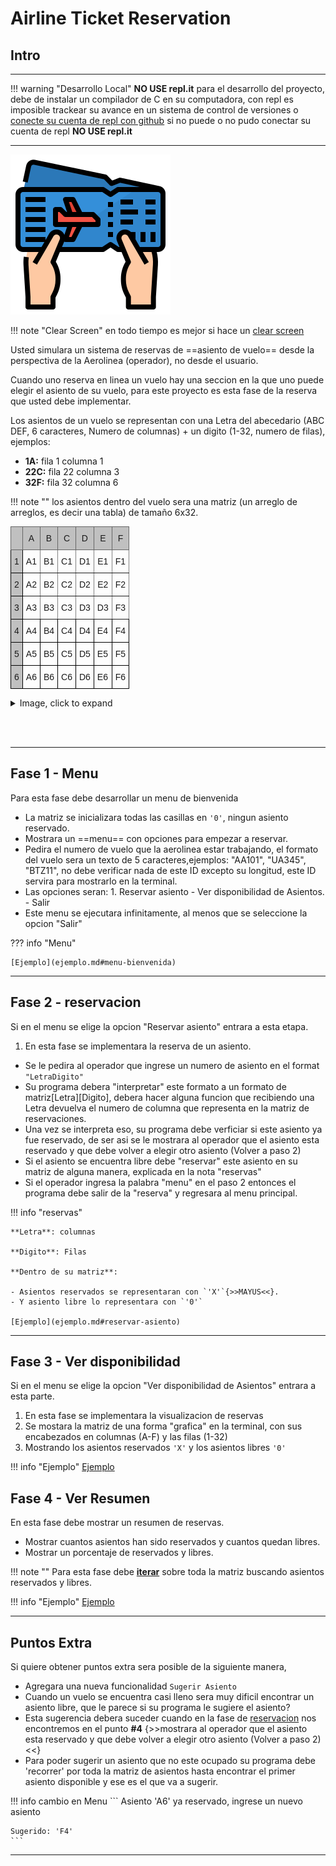 # Airline Ticket Reservation
## Intro

---
!!! warning "Desarrollo Local"
    **NO USE repl.it** para el desarrollo del proyecto, debe de instalar un compilador de C en su computadora, con repl es imposible trackear su avance en un sistema de control de versiones o [conecte su cuenta de repl con github](https://dev.to/twalton83/you-can-now-run-repos-on-repl-it-9dc) si no puede o no pudo conectar su cuenta de repl **NO USE repl.it**



---
![1](../../img/ticket.png)



!!! note "Clear Screen"
    en todo tiempo es mejor si hace un [clear screen](appendix/#clearscreen)


Usted simulara un sistema de reservas de ==asiento de vuelo== desde la perspectiva de la Aerolinea (operador), no desde el usuario.

Cuando uno reserva en linea un vuelo hay una seccion en la que uno puede elegir el asiento de su vuelo, para este proyecto es esta fase de la reserva que usted debe implementar.

Los asientos de un vuelo se representan con una Letra del abecedario (ABC DEF, 6 caracteres, Numero de columnas) + un digito (1-32, numero de filas), ejemplos:

- **1A:** fila 1 columna 1
- **22C:** fila 22 columna 3
- **32F:** fila 32 columna 6

!!! note ""
    los asientos dentro del vuelo sera una matriz (un arreglo de arreglos, es decir una tabla) de tamaño 6x32.



<style type="text/css">
.tg  {border-collapse:collapse;border-spacing:0;}
.tg td{font-family:Arial, sans-serif;font-size:14px;padding:10px 5px;border-style:solid;border-width:1px;overflow:hidden;word-break:normal;border-color:black;}
.tg th{font-family:Arial, sans-serif;font-size:14px;font-weight:normal;padding:10px 5px;border-style:solid;border-width:1px;overflow:hidden;word-break:normal;border-color:black;}
.tg .tg-k04z{background-color:#c0c0c0;border-color:#656565;text-align:left;vertical-align:top}
.tg .tg-c3ow{border-color:inherit;text-align:center;vertical-align:top}
.tg .tg-mtln{background-color:#c0c0c0;border-color:#656565;text-align:center;vertical-align:top}
.tg .tg-y6fn{background-color:#c0c0c0;text-align:left;vertical-align:top}
.tg .tg-0lax{text-align:left;vertical-align:top}
</style>
<table class="tg">
  <tr>
    <th class="tg-k04z"></th>
    <th class="tg-mtln">A</th>
    <th class="tg-mtln">B</th>
    <th class="tg-mtln">C</th>
    <th class="tg-mtln">D</th>
    <th class="tg-mtln">E</th>
    <th class="tg-mtln">F</th>
  </tr>
  <tr>
    <td class="tg-y6fn">1</td>
    <td class="tg-c3ow">A1</td>
    <td class="tg-c3ow">B1</td>
    <td class="tg-c3ow">C1</td>
    <td class="tg-c3ow">D1</td>
    <td class="tg-c3ow">E1</td>
    <td class="tg-c3ow">F1</td>
  </tr>
  <tr>
    <td class="tg-y6fn">2</td>
    <td class="tg-c3ow">A2</td>
    <td class="tg-c3ow">B2</td>
    <td class="tg-c3ow">C2</td>
    <td class="tg-c3ow">D2</td>
    <td class="tg-c3ow">E2</td>
    <td class="tg-c3ow">F2</td>
  </tr>
  <tr>
    <td class="tg-y6fn">3</td>
    <td class="tg-c3ow">A3</td>
    <td class="tg-c3ow">B3</td>
    <td class="tg-c3ow">C3</td>
    <td class="tg-c3ow">D3</td>
    <td class="tg-c3ow">D3</td>
    <td class="tg-c3ow">F3</td>
  </tr>
  <tr>
    <td class="tg-y6fn">4</td>
    <td class="tg-0lax">A4</td>
    <td class="tg-0lax">B4</td>
    <td class="tg-0lax">C4</td>
    <td class="tg-0lax">D4</td>
    <td class="tg-0lax">E4</td>
    <td class="tg-0lax">F4</td>
  </tr>
  <tr>
    <td class="tg-y6fn">5</td>
    <td class="tg-0lax">A5</td>
    <td class="tg-0lax">B5</td>
    <td class="tg-0lax">C5</td>
    <td class="tg-0lax">D5</td>
    <td class="tg-0lax">E5</td>
    <td class="tg-0lax">F5</td>
  </tr>
  <tr>
    <td class="tg-y6fn">6</td>
    <td class="tg-0lax">A6</td>
    <td class="tg-0lax">B6</td>
    <td class="tg-0lax">C6</td>
    <td class="tg-0lax">D6</td>
    <td class="tg-0lax">E6</td>
    <td class="tg-0lax">F6</td>
  </tr>
</table>

<details>
    <summary>Image, click to expand</summary>

<img src="../../img/flight.png" alt="Flight Ticket Reservation">

</details>


<br><br>

---

## Fase 1 - Menu

Para esta fase debe desarrollar un menu de bienvenida

- La matriz se inicializara todas las casillas en `'0'`, ningun asiento reservado.
- Mostrara un ==menu== con opciones para empezar a reservar.
- Pedira el numero de vuelo que la aerolinea estar trabajando, el formato del vuelo sera un texto de 5 caracteres,ejemplos: "AA101", "UA345", "BTZ11", no debe verificar nada de este ID excepto su longitud, este ID servira para mostrarlo en la terminal.
- Las opciones seran:
      1. Reservar asiento
      - Ver disponibilidad de Asientos.
      - Salir
- Este menu se ejecutara infinitamente, al menos que se seleccione la opcion "Salir"

??? info "Menu"

    [Ejemplo](ejemplo.md#menu-bienvenida)


---

## Fase 2 - reservacion

Si en el menu se elige la opcion "Reservar asiento" entrara a esta etapa.

1. En esta fase se implementara la reserva de un asiento.
- Se le pedira al operador que ingrese un numero de asiento en el format `"LetraDigito"`
- Su programa debera "interpretar" este formato a un formato de matriz[Letra][Digito], debera hacer alguna funcion que recibiendo una Letra devuelva el numero de columna que representa en la matriz de reservaciones.
- Una vez se interpreta eso, su programa debe verficiar si este asiento ya fue reservado, de ser asi se le mostrara al operador que el asiento esta reservado y que debe volver a elegir otro asiento (Volver a paso 2)
- Si el asiento se encuentra libre debe "reservar" este asiento en su matriz de alguna manera, explicada en la nota "reservas"
- Si el operador ingresa la palabra "menu" en el paso 2 entonces el programa debe salir de la "reserva" y regresara al menu principal.


!!! info "reservas"

    **Letra**: columnas

    **Digito**: Filas

    **Dentro de su matriz**:

    - Asientos reservados se representaran con `'X'`{>>MAYUS<<}.
    - Y asiento libre lo representara con `'0'`

    [Ejemplo](ejemplo.md#reservar-asiento)

---
## Fase 3 - Ver disponibilidad

Si en el menu se elige la opcion "Ver disponibilidad de Asientos" entrara a esta parte.

1. En esta fase se implementara la visualizacion de reservas
2. Se mostara la matriz de una forma "grafica" en la terminal, con sus encabezados en columnas (A-F) y las filas (1-32)
3. Mostrando los asientos reservados `'X'` y los asientos libres  `'0'`


!!! info "Ejemplo"
    [Ejemplo](ejemplo.md#ver-disponibilidad-de-asientos)

## Fase 4 -  Ver Resumen

En esta fase debe mostrar un resumen de reservas.

- Mostrar cuantos asientos han sido reservados y cuantos quedan libres.
- Mostrar un porcentaje de reservados y libres.

!!! note ""
    Para esta fase debe [**iterar**]() sobre toda la matriz buscando asientos reservados y libres.


!!! info "Ejemplo"
    [Ejemplo](ejemplo.md#ver-resumen)

---

## Puntos Extra
Si quiere obtener puntos extra sera posible de la siguiente manera,

- Agregara una nueva funcionalidad `Sugerir Asiento`
- Cuando un vuelo se encuentra casi lleno sera muy dificil encontrar un asiento libre, que le parece si su programa le sugiere el asiento?
- Esta sugerencia debera suceder cuando en la fase de [reservacion](#fase-2---reservacion) nos encontremos en el punto **#4** {>>mostrara al operador que el asiento esta reservado y que debe volver a elegir otro asiento (Volver a paso 2)<<}
- Para poder sugerir un asiento que no este ocupado su programa debe 'recorrer' por toda la matriz de asientos hasta encontrar el primer asiento disponible y ese es el que va a sugerir.

!!! info cambio en Menu
    ```
    Asiento 'A6' ya reservado, ingrese un nuevo asiento

    Sugerido: 'F4'
    ```

---


<br>

